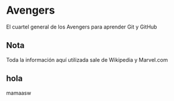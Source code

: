 # Avengers

El cuartel general de los Avengers para aprender Git y GitHub

## Nota
Toda la información aquí utilizada sale de Wikipedia y Marvel.com


## hola
mamaasw
